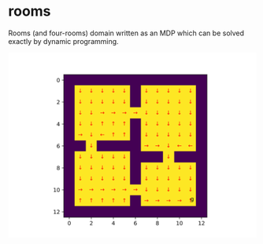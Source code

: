 # rooms
Rooms (and four-rooms) domain written as an MDP which can be solved exactly by dynamic programming. 

![Rooms](rooms.svg)
